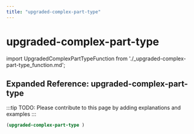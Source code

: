 ```yaml
---
title: "upgraded-complex-part-type"
---
```


# upgraded-complex-part-type

import UpgradedComplexPartTypeFunction from './_upgraded-complex-part-type_function.md';

<UpgradedComplexPartTypeFunction />

## Expanded Reference: upgraded-complex-part-type

:::tip
TODO: Please contribute to this page by adding explanations and examples
:::

```lisp
(upgraded-complex-part-type )
```
